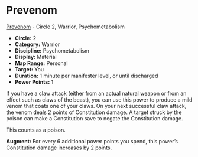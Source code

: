 # Prevenom

[Prevenom](/Psionics/P/Prevenom.md) - Circle 2, Warrior, Psychometabolism

- **Circle:** 2
- **Category:** Warrior
- **Discipline:** Psychometabolism
- **Display:** Material
- **Map Range:** Personal
- **Target:** You
- **Duration:** 1 minute per manifester level, or until discharged
- **Power Points:** 1

If you have a claw attack (either from an actual natural weapon or from an effect such as claws of the beast), you can use this power to produce a mild venom that coats one of your claws. On your next successful claw attack, the venom deals 2 points of Constitution damage. A target struck by the poison can make a Constitution save to negate the Constitution damage.

This counts as a poison.

**Augment:** For every 6 additional power points you spend, this power’s Constitution damage increases by 2 points.
